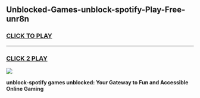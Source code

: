 
## Unblocked-Games-unblock-spotify-Play-Free-unr8n
<h3>
<a href="https://premium76.site?title=unblock-spotify&ref=21A">CLICK TO PLAY</a></h3>
<hr>

<h3>
<a href="https://premium76.site?title=unblock-spotify&ref=21A">CLICK 2 PLAY</a>
  
</h3>

<a href="https://premium76.site?title=unblock-spotify&ref=21A"><img src="https://clearcache.store/games.png"></a>


**unblock-spotify games unblocked: Your Gateway to Fun and Accessible Online Gaming**
